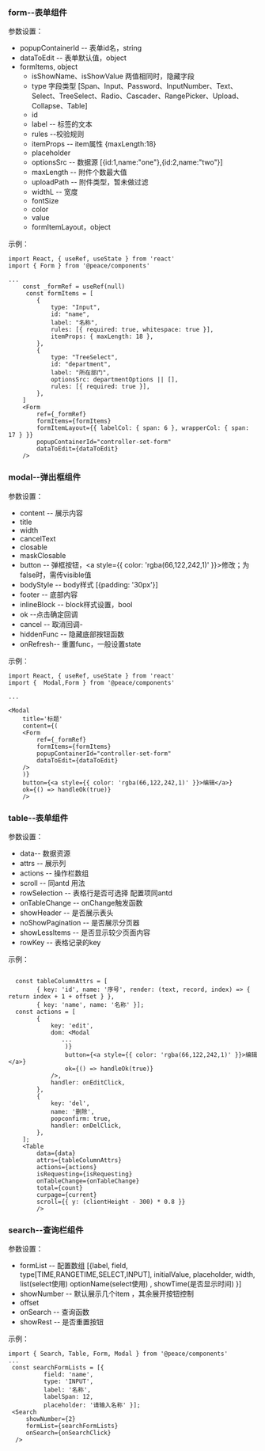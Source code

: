 ### form--表单组件

参数设置：

 - popupContainerId -- 表单id名，string
 - dataToEdit -- 表单默认值，object
 - formItems, object
    - isShowName、isShowValue  两值相同时，隐藏字段
   - type 字段类型 [Span、Input、Password、InputNumber、Text、Select、TreeSelect、Radio、Cascader、RangePicker、Upload、Collapse、Table]
   - id
   - label -- 标签的文本
   - rules --校验规则 
   - itemProps -- item属性 {maxLength:18}
   - placeholder
   - optionsSrc -- 数据源 [{id:1,name:"one"},{id:2,name:"two"}]
   - maxLength -- 附件个数最大值
   - uploadPath -- 附件类型，暂未做过滤
   - widthL -- 宽度
   - fontSize
   - color
   - value
   - formItemLayout，object

示例：

```
import React, { useRef, useState } from 'react'
import { Form } from '@peace/components'

...
	const _formRef = useRef(null)
	 const formItems = [
        {
            type: "Input",
            id: "name",
            label: "名称",
            rules: [{ required: true, whitespace: true }],
            itemProps: { maxLength: 18 },
        },
        {
            type: "TreeSelect",
            id: "department",
            label: "所在部门",
            optionsSrc: departmentOptions || [],
            rules: [{ required: true }],
        },
    ]
	<Form
        ref={_formRef}
        formItems={formItems}
        formItemLayout={{ labelCol: { span: 6 }, wrapperCol: { span: 17 } }}
        popupContainerId="controller-set-form"
        dataToEdit={dataToEdit}
    />
```

### modal--弹出框组件

参数设置：

 - content -- 展示内容
 - title 
 - width
 - cancelText
 - closable
 - maskClosable
 - button -- 弹框按钮，<a style={{ color: 'rgba(66,122,242,1)' }}>修改</a>；为false时，需传visible值
 - bodyStyle  -- body样式 [{padding: '30px'}]
 - footer -- 底部内容
 - inlineBlock -- block样式设置，bool
 - ok --点击确定回调
 - cancel -- 取消回调-
 - hiddenFunc -- 隐藏底部按钮函数
 - onRefresh-- 重置func，一般设置state

示例：

```
import React, { useRef, useState } from 'react'
import {  Modal,Form } from '@peace/components'

...

<Modal
    title='标题'
    content={(
    <Form
        ref={_formRef}
        formItems={formItems}
        popupContainerId="controller-set-form"
        dataToEdit={dataToEdit}
    />
    )}
    button={<a style={{ color: 'rgba(66,122,242,1)' }}>编辑</a>}
    ok={() => handleOk(true)}
    />
```

### table--表单组件

参数设置：

 - data-- 数据资源
 - attrs -- 展示列
 - actions -- 操作栏数组
 - scroll -- 同antd 用法
 - rowSelection -- 表格行是否可选择 配置项同antd
 - onTableChange -- onChange触发函数
 - showHeader -- 是否展示表头
 - noShowPagination -- 是否展示分页器
 - showLessItems -- 是否显示较少页面内容
 - rowKey -- 表格记录的key

示例：

```

  const tableColumnAttrs = [
        { key: 'id', name: '序号', render: (text, record, index) => { return index + 1 + offset } },
        { key: 'name', name: '名称' }];
  const actions = [
        {
            key: 'edit',
            dom: <Modal
               ...
                )}
                button={<a style={{ color: 'rgba(66,122,242,1)' }}>编辑</a>}
                ok={() => handleOk(true)}
            />,
            handler: onEditClick,
        },
        {
            key: 'del',
            name: '删除',
            popconfirm: true,
            handler: onDelClick,
        },
    ];        
    <Table
        data={data}
        attrs={tableColumnAttrs}
        actions={actions}
        isRequesting={isRequesting}
        onTableChange={onTableChange}
        total={count}
        curpage={current}
        scroll={{ y: (clientHeight - 300) * 0.8 }}
        />
```

### search--查询栏组件

参数设置：

 - formList -- 配置数组 [{label, field, type[TIME,RANGETIME,SELECT,INPUT], initialValue, placeholder, width, list(select使用) optionName(select使用) , showTime(是否显示时间) }]
 - showNumber -- 默认展示几个item ，其余展开按钮控制
 - offset
 - onSearch --  查询函数
 - showRest -- 是否重置按钮

示例：

```
import { Search, Table, Form, Modal } from '@peace/components'
...
 const searchFormLists = [{ 
 		  field: 'name', 
          type: 'INPUT', 
          label: '名称', 
          labelSpan: 12, 
          placeholder: '请输入名称' }];
 <Search
     showNumber={2}
     formList={searchFormLists}
     onSearch={onSearchClick}
  />

```